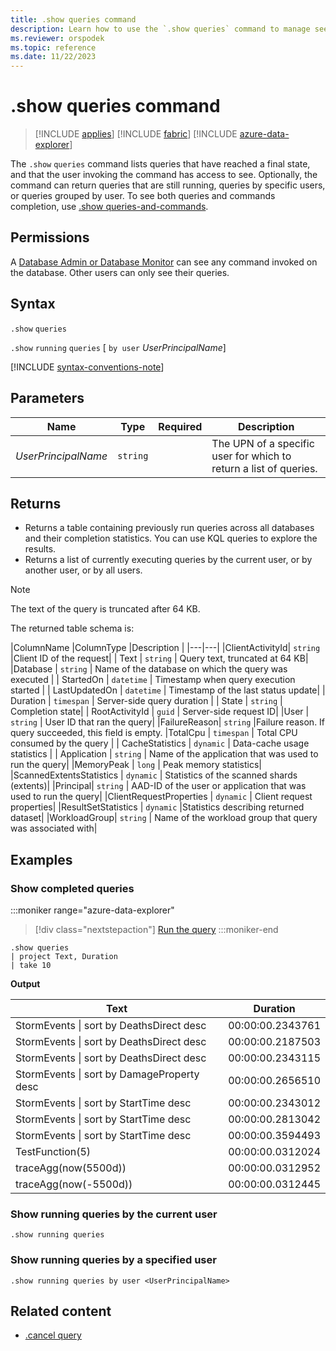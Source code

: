 ```yaml
---
title: .show queries command
description: Learn how to use the `.show queries` command to manage see invoked queries.
ms.reviewer: orspodek
ms.topic: reference
ms.date: 11/22/2023
---
```

# .show queries command

> [!INCLUDE [applies](../includes/applies-to-version/applies.md)] [!INCLUDE [fabric](../includes/applies-to-version/fabric.md)] [!INCLUDE [azure-data-explorer](../includes/applies-to-version/azure-data-explorer.md)]

The `.show` `queries` command lists queries that have reached a final state, and that the user invoking the command has access to see. Optionally, the command can return queries that are still running, queries by specific users, or queries grouped by user. To see both queries and commands completion, use [.show queries-and-commands](commands-and-queries.md).

## Permissions

A [Database Admin or Database Monitor](../access-control/role-based-access-control.md) can see any command invoked on the database. Other users can only see their queries.

## Syntax

`.show` `queries`

`.show` `running` `queries` [ `by user` *UserPrincipalName*]

[!INCLUDE [syntax-conventions-note](../includes/syntax-conventions-note.md)]

## Parameters

| Name | Type | Required | Description |
|--|--|--|--|
| *UserPrincipalName* | `string` |  |  The UPN of a specific user for which to return a list of queries. |

## Returns

* Returns a table containing previously run queries across all databases and their completion statistics. You can use KQL queries to explore the results.
* Returns a list of currently executing queries by the current user, or by another user, or by all users.

> [!NOTE]
> The text of the query is truncated after 64 KB.

The returned table schema is:

|ColumnName |ColumnType |Description |
|---|---|
|ClientActivityId| `string` |Client ID of the request|
| Text | `string` | Query text, truncated at 64 KB|
|Database | `string` | Name of the database on which the query was executed |
| StartedOn | `datetime` | Timestamp when query execution started |
| LastUpdatedOn | `datetime` | Timestamp of the last status update|
| Duration | `timespan` | Server-side query duration |
| State | `string` | Completion state|
| RootActivityId | `guid` | Server-side request ID|
|User | `string` | User ID that ran the query|
|FailureReason| `string` |Failure reason. If query succeeded, this field is empty.
|TotalCpu | `timespan` | Total CPU consumed by the query |
| CacheStatistics | `dynamic` | Data-cache usage statistics |
| Application | `string` | Name of the application that was used to run the query|
|MemoryPeak | `long` | Peak memory statistics|
|ScannedExtentsStatistics | `dynamic` | Statistics of the scanned shards (extents)|
|Principal| `string` | AAD-ID of the user or application that was used to run the query|
|ClientRequestProperties | `dynamic` | Client request properties|
|ResultSetStatistics | `dynamic` |Statistics describing returned dataset|
|WorkloadGroup| `string` | Name of the workload group that query was associated with|

## Examples

### Show completed queries

:::moniker range="azure-data-explorer"
> [!div class="nextstepaction"]
> <a href="https://dataexplorer.azure.com/clusters/kvc6bc487453a064d3c9de.northeurope/databases/NewDatabase1?query=H4sIAAAAAAAAA9MrzsgvVygsTS3KTC1W4OWqUSgoys9KTS5RCEmtKNFRcCktSizJzM8DyZQkZqcqGBoAAA0BJaEzAAAA" target="_blank">Run the query</a>
:::moniker-end

```kusto
.show queries 
| project Text, Duration
| take 10
```

**Output**

| Text | Duration |
|--|--|
| StormEvents &#124; sort by DeathsDirect desc | 00:00:00.2343761 |
| StormEvents &#124; sort by DeathsDirect desc | 00:00:00.2187503 |
| StormEvents &#124; sort by DeathsDirect desc | 00:00:00.2343115 |
| StormEvents &#124; sort by DamageProperty desc | 00:00:00.2656510 |
| StormEvents &#124; sort by StartTime desc | 00:00:00.2343012 |
| StormEvents &#124; sort by StartTime desc | 00:00:00.2813042 |
| StormEvents &#124; sort by StartTime desc | 00:00:00.3594493 |
| TestFunction(5) | 00:00:00.0312024 |
| traceAgg(now(5500d)) | 00:00:00.0312952 |
| traceAgg(now(-5500d)) | 00:00:00.0312445 |

### Show running queries by the current user

```kusto
.show running queries 
```

### Show running queries by a specified user

```kusto
.show running queries by user <UserPrincipalName>
```

## Related content

* [.cancel query](cancel-query-command.md)
